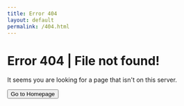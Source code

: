 ```yaml
---
title: Error 404
layout: default
permalink: /404.html
---
```


# Error 404 | File not found!

<p class="mx-auto py-5 h4">
It seems you are looking for a page that isn't on this server.
</p>

<div class="container col-md-3 mx-auto">
<button class="btn btn-outline-primary" id="but">Go to Homepage</button>
</div>